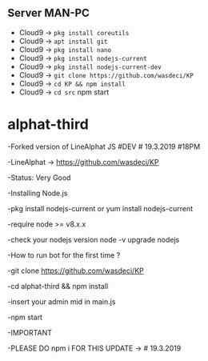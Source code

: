 Server MAN-PC
--------------
- Cloud9 -> `pkg install coreutils`
- Cloud9 -> `apt install git`
- Cloud9 -> `pkg install nano`
- Cloud9 -> `pkg install nodejs-current`
- Cloud9 -> `pkg install nodejs-current-dev`
- Cloud9 -> `git clone https://github.com/wasdeci/KP` 
- Cloud9 -> `cd KP && npm install`
- Cloud9 -> `cd src` npm start

# alphat-third
-Forked version of LineAlphat JS #DEV # 19.3.2019 #18PM 

-LineAlphat -> https://github.com/wasdeci/KP

-Status: Very Good

-Installing Node.js

-pkg install nodejs-current or yum install nodejs-current

-require node >= v8.x.x

-check your nodejs version node -v upgrade nodejs

-How to run bot for the first time ?

-git clone https://github.com/wasdeci/KP

-cd alphat-third && npm install

-insert your admin mid in main.js

-npm start

-IMPORTANT

-PLEASE DO npm i FOR THIS UPDATE -> # 19.3.2019
